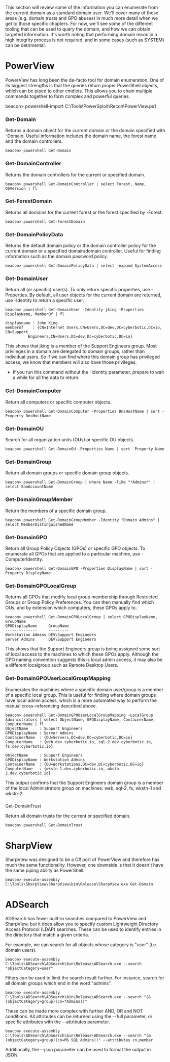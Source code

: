 This section will review some of the information you can enumerate from the current domain as a standard domain user. We'll cover many of these areas (e.g. domain trusts and GPO abuses) in much more detail when we get to those specific chapters. For now, we'll see some of the different tooling that can be used to query the domain, and how we can obtain targeted information.
It's worth noting that performing domain recon in a high integrity process is not required, and in some cases (such as SYSTEM) can be detrimental.

# PowerView 

PowerView has long been the de-facto tool for domain enumeration.  One of its biggest strengths is that the queries return proper PowerShell objects, which can be piped to other cmdlets.  This allows you to chain multiple commands together to form complex and powerful queries.

beacon> powershell-import C:\Tools\PowerSploit\Recon\PowerView.ps1

### Get-Domain

Returns a domain object for the current domain or the domain specified with -Domain. Useful information includes the domain name, the forest name and the domain controllers.
    
    beacon> powershell Get-Domain

### Get-DomainController

Returns the domain controllers for the current or specified domain.

    beacon> powershell Get-DomainController | select Forest, Name, OSVersion | fl

### Get-ForestDomain

Returns all domains for the current forest or the forest specified by -Forest.

    beacon> powershell Get-ForestDomain

### Get-DomainPolicyData

Returns the default domain policy or the domain controller policy for the current domain or a specified domain/domain controller. Useful for finding information such as the domain password policy.

    beacon> powershell Get-DomainPolicyData | select -expand SystemAccess

### Get-DomainUser

Return all (or specific) user(s). To only return specific properties, use -Properties. By default, all user objects for the current domain are returned, use -Identity to return a specific user.

    beacon> powershell Get-DomainUser -Identity jking -Properties DisplayName, MemberOf | fl

    displayname : John King
    memberof    : {CN=Internet Users,CN=Users,DC=dev,DC=cyberbotic,DC=io, CN=Support 
              Engineers,CN=Users,DC=dev,DC=cyberbotic,DC=io}

This shows that jking is a member of the Support Engineers group.  Most privileges in a domain are delegated to domain groups, rather than individual users.  So if we can find where this domain group has privileged access, we know that members will also have those privileges.
- If you run this command without the -Identity parameter, prepare to wait a while for all the data to return.

### Get-DomainComputer

Return all computers or specific computer objects.

    beacon> powershell Get-DomainComputer -Properties DnsHostName | sort -Property DnsHostName

### Get-DomainOU

Search for all organization units (OUs) or specific OU objects.

    beacon> powershell Get-DomainOU -Properties Name | sort -Property Name

### Get-DomainGroup

Return all domain groups or specific domain group objects.

    beacon> powershell Get-DomainGroup | where Name -like "*Admins*" | select SamAccountName

### Get-DomainGroupMember

Return the members of a specific domain group.

    beacon> powershell Get-DomainGroupMember -Identity "Domain Admins" | select MemberDistinguishedName

### Get-DomainGPO

Return all Group Policy Objects (GPOs) or specific GPO objects. To enumerate all GPOs that are applied to a particular machine, use -ComputerIdentity.

    beacon> powershell Get-DomainGPO -Properties DisplayName | sort -Property DisplayName

### Get-DomainGPOLocalGroup

Returns all GPOs that modify local group membership through Restricted Groups or Group Policy Preferences.  You can then manually find which OUs, and by extension which computers, these GPOs apply to.

    beacon> powershell Get-DomainGPOLocalGroup | select GPODisplayName, GroupName
    GPODisplayName     GroupName            
    --------------     ---------            
    Workstation Admins DEV\Support Engineers
    Server Admins      DEV\Support Engineers

This shows that the Support Engineers group is being assigned some sort of local access to the machines to which these GPOs apply. Although the GPO naming convention suggests this is local admin access, it may also be a different localgroup such as Remote Desktop Users.

### Get-DomainGPOUserLocalGroupMapping

Enumerates the machines where a specific domain user/group is a member of a specific local group.  This is useful for finding where domain groups have local admin access, which is a more automated way to perform the manual cross-referencing described above.

    beacon> powershell Get-DomainGPOUserLocalGroupMapping -LocalGroup Administrators | select ObjectName, GPODisplayName, ContainerName, ComputerName | fl
    ObjectName     : Support Engineers
    GPODisplayName : Server Admins
    ContainerName  : {OU=Servers,DC=dev,DC=cyberbotic,DC=io}
    ComputerName   : {web.dev.cyberbotic.io, sql-2.dev.cyberbotic.io, fs.dev.cyberbotic.io}
    
    ObjectName     : Support Engineers
    GPODisplayName : Workstation Admins
    ContainerName  : {OU=Workstations,DC=dev,DC=cyberbotic,DC=io}
    ComputerName   : {wkstn-1.dev.cyberbotic.io, wkstn-2.dev.cyberbotic.io}

This output confirms that the Support Engineers domain group is a member of the local Administrators group on machines: web, sql-2, fs, wkstn-1 and wkstn-2.

### 
Get-DomainTrust

Return all domain trusts for the current or specified domain.

    beacon> powershell Get-DomainTrust

# SharpView

SharpView was designed to be a C# port of PowerView and therefore has much the same functionality.  However, one downside is that it doesn't have the same piping ability as PowerShell.

    beacon> execute-assembly C:\Tools\SharpView\SharpView\bin\Release\SharpView.exe Get-Domain

# ADSearch

ADSearch has fewer built-in searches compared to PowerView and SharpView, but it does allow you to specify custom Lightweight Directory Access Protocol (LDAP) searches.  These can be used to identify entries in the directory that match a given criteria.

For example, we can search for all objects whose category is "user" (i.e. domain users).

    beacon> execute-assembly C:\Tools\ADSearch\ADSearch\bin\Release\ADSearch.exe --search "objectCategory=user"

Filters can be used to limit the search result further.  For instance, search for all domain groups which end in the word "admins".

    beacon> execute-assembly C:\Tools\ADSearch\ADSearch\bin\Release\ADSearch.exe --search "(&(objectCategory=group)(cn=*Admins))"

These can be made more complex with further AND, OR and NOT conditions.  All attributes can be returned using the --full parameter, or specific attributes with the --attributes parameter.

    beacon> execute-assembly C:\Tools\ADSearch\ADSearch\bin\Release\ADSearch.exe --search "(&(objectCategory=group)(cn=MS SQL Admins))" --attributes cn,member

Additionally, the --json parameter can be used to format the output in JSON.





























